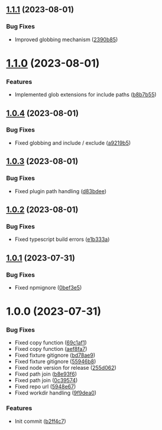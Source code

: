 ## [1.1.1](https://github.com/oblakstudio/semantic-release-wp-plugin/compare/v1.1.0...v1.1.1) (2023-08-01)


### Bug Fixes

* Improved globbing mechanism ([2390b85](https://github.com/oblakstudio/semantic-release-wp-plugin/commit/2390b857f7160fac943f551222f8b7b13d767e96))

# [1.1.0](https://github.com/oblakstudio/semantic-release-wp-plugin/compare/v1.0.4...v1.1.0) (2023-08-01)


### Features

* Implemented glob extensions for include paths ([b8b7b55](https://github.com/oblakstudio/semantic-release-wp-plugin/commit/b8b7b55770e52fb1b4d5adcd06499113f92dccbf))

## [1.0.4](https://github.com/oblakstudio/semantic-release-wp-plugin/compare/v1.0.3...v1.0.4) (2023-08-01)


### Bug Fixes

* Fixed globbing and include / exclude ([a9219b5](https://github.com/oblakstudio/semantic-release-wp-plugin/commit/a9219b58e8db1eed1a77aa75ace0007db486f4d9))

## [1.0.3](https://github.com/oblakstudio/semantic-release-wp-plugin/compare/v1.0.2...v1.0.3) (2023-08-01)


### Bug Fixes

* Fixed plugin path handling ([d83bdee](https://github.com/oblakstudio/semantic-release-wp-plugin/commit/d83bdee4dc592df8f52a9cb76b5f09c1fb62a924))

## [1.0.2](https://github.com/oblakstudio/semantic-release-wp-plugin/compare/v1.0.1...v1.0.2) (2023-08-01)


### Bug Fixes

* Fixed typescript build errors ([e1b333a](https://github.com/oblakstudio/semantic-release-wp-plugin/commit/e1b333a794225801fcc2f74aca57c6a12ebec9dd))

## [1.0.1](https://github.com/oblakstudio/semantic-release-wp-plugin/compare/v1.0.0...v1.0.1) (2023-07-31)


### Bug Fixes

* Fixed npmignore ([0bef3e5](https://github.com/oblakstudio/semantic-release-wp-plugin/commit/0bef3e545eb294866a4a1c675ecf5e8be8685ce6))

# 1.0.0 (2023-07-31)


### Bug Fixes

* Fixed copy function ([69c1af1](https://github.com/oblakstudio/semantic-release-wp-plugin/commit/69c1af181ddc5960fe8f4a902ea148fe785187c9))
* Fixed copy function ([aef8fa7](https://github.com/oblakstudio/semantic-release-wp-plugin/commit/aef8fa7aaa7414ca18bf2dfe0dfafd2fbd218bb2))
* Fixed fixture gitignore ([bd78ae9](https://github.com/oblakstudio/semantic-release-wp-plugin/commit/bd78ae94c3e4f853fad2b9e0d915343841da2667))
* Fixed fixture gitignore ([55946b8](https://github.com/oblakstudio/semantic-release-wp-plugin/commit/55946b8455fa888f010ac550cc396f3cee5e021b))
* Fixed node version for release ([255d062](https://github.com/oblakstudio/semantic-release-wp-plugin/commit/255d0622ab282ede7117ff1f48951632c5d65789))
* Fixed path join ([b8e93f6](https://github.com/oblakstudio/semantic-release-wp-plugin/commit/b8e93f6e99a7f19a27eca5e306b41d7c155d1471))
* Fixed path join ([0c39574](https://github.com/oblakstudio/semantic-release-wp-plugin/commit/0c39574b41ba34df06e9c0e9f8dc9bc0eacd88b0))
* Fixed repo url ([5948e67](https://github.com/oblakstudio/semantic-release-wp-plugin/commit/5948e67a0606faa5315d9011c78f2cd5b5c6944e))
* Fixed workdir handling ([9f9dea0](https://github.com/oblakstudio/semantic-release-wp-plugin/commit/9f9dea0f07c9fe53b075ab1bc57fe60da0421300))


### Features

* Init commit ([b2ff4c7](https://github.com/oblakstudio/semantic-release-wp-plugin/commit/b2ff4c7b07a2d10abd9210a5b3633504b0d20a24))
